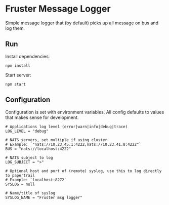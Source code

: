 # Fruster Message Logger

Simple message logger that (by default) picks up all message on bus and log them.

## Run

Install dependencies:

    npm install

Start server:

    npm start

## Configuration

Configuration is set with environment variables. All config defaults to values that makes sense for development.
    
    # Applications log level (error|warn|info|debug|trace)
    LOG_LEVEL = "debug"
    
    # NATS servers, set multiple if using cluster
    # Example: `"nats://10.23.45.1:4222,nats://10.23.41.8:4222"`
    BUS = "nats://localhost:4222"
        
    # NATS subject to log
    LOG_SUBJECT = ">"
    
    # Optional host and port of (remote) syslog, use this to log directly to papertrail
    # Example: `localhost:8272`
    SYSLOG = null
    
    # Name/title of syslog
    SYSLOG_NAME = "Fruster msg logger"
    
